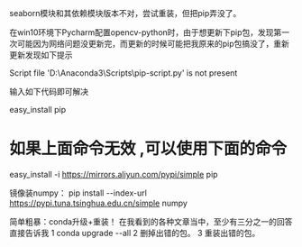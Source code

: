 seaborn模块和其依赖模块版本不对，尝试重装，但把pip弄没了。

在win10环境下Pycharm配置opencv-python时，由于想更新下pip包，发现第一次可能因为网络问题没更新完，而更新的时候可能把我原来的pip包搞没了，重新更新发现如下提示

Script file 'D:\Anaconda3\Scripts\pip-script.py' is not present

输入如下代码即可解决

easy_install pip
# 如果上面命令无效 ,可以使用下面的命令
easy_install -i https://mirrors.aliyun.com/pypi/simple pip

镜像装numpy：
pip install --index-url https://pypi.tuna.tsinghua.edu.cn/simple numpy

简单粗暴：conda升级+重装！
在我看到的各种文章当中，至少有三分之一的回答直接告诉我
1 conda upgrade --all
2 删掉出错的包。
3 重装出错的包。

